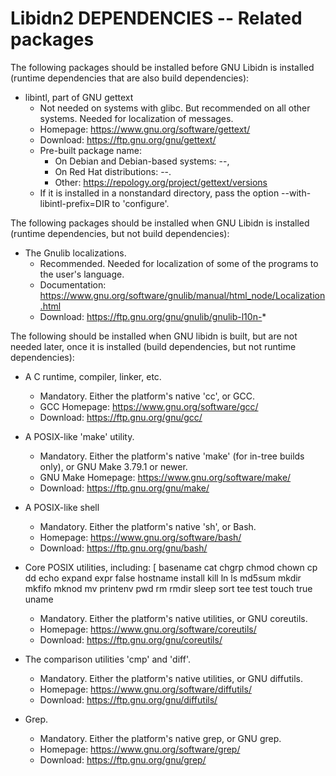 # Libidn2 DEPENDENCIES -- Related packages

The following packages should be installed before GNU Libidn is
installed (runtime dependencies that are also build dependencies):

* libintl, part of GNU gettext
  + Not needed on systems with glibc.
    But recommended on all other systems.
    Needed for localization of messages.
  + Homepage:
    https://www.gnu.org/software/gettext/
  + Download:
    https://ftp.gnu.org/gnu/gettext/
  + Pre-built package name:
    - On Debian and Debian-based systems: --,
    - On Red Hat distributions: --.
    - Other: https://repology.org/project/gettext/versions
  + If it is installed in a nonstandard directory, pass the option
    --with-libintl-prefix=DIR to 'configure'.

The following packages should be installed when GNU Libidn is installed
(runtime dependencies, but not build dependencies):

* The Gnulib localizations.
  + Recommended.
    Needed for localization of some of the programs to the user's language.
  + Documentation:
    https://www.gnu.org/software/gnulib/manual/html_node/Localization.html
  + Download:
    https://ftp.gnu.org/gnu/gnulib/gnulib-l10n-*

The following should be installed when GNU libidn is built, but are not
needed later, once it is installed (build dependencies, but not runtime
dependencies):

* A C runtime, compiler, linker, etc.
  + Mandatory.
    Either the platform's native 'cc', or GCC.
  + GCC Homepage:
    https://www.gnu.org/software/gcc/
  + Download:
    https://ftp.gnu.org/gnu/gcc/

* A POSIX-like 'make' utility.
  + Mandatory.
    Either the platform's native 'make' (for in-tree builds only),
    or GNU Make 3.79.1 or newer.
  + GNU Make Homepage:
    https://www.gnu.org/software/make/
  + Download:
    https://ftp.gnu.org/gnu/make/

* A POSIX-like shell
  + Mandatory.
    Either the platform's native 'sh', or Bash.
  + Homepage:
    https://www.gnu.org/software/bash/
  + Download:
    https://ftp.gnu.org/gnu/bash/

* Core POSIX utilities, including:
    [ basename cat chgrp chmod chown cp dd echo expand expr
    false hostname install kill ln ls md5sum mkdir mkfifo
    mknod mv printenv pwd rm rmdir sleep sort tee test touch
    true uname
  + Mandatory.
    Either the platform's native utilities, or GNU coreutils.
  + Homepage:
    https://www.gnu.org/software/coreutils/
  + Download:
    https://ftp.gnu.org/gnu/coreutils/

* The comparison utilities 'cmp' and 'diff'.
  + Mandatory.
    Either the platform's native utilities, or GNU diffutils.
  + Homepage:
    https://www.gnu.org/software/diffutils/
  + Download:
    https://ftp.gnu.org/gnu/diffutils/

* Grep.
  + Mandatory.
    Either the platform's native grep, or GNU grep.
  + Homepage:
    https://www.gnu.org/software/grep/
  + Download:
    https://ftp.gnu.org/gnu/grep/
